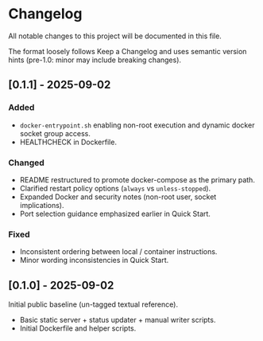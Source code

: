 # Changelog
All notable changes to this project will be documented in this file.

The format loosely follows Keep a Changelog and uses semantic version hints (pre-1.0: minor may include breaking changes).

## [0.1.1] - 2025-09-02
### Added
- `docker-entrypoint.sh` enabling non-root execution and dynamic docker socket group access.
- HEALTHCHECK in Dockerfile.

### Changed
- README restructured to promote docker-compose as the primary path.
- Clarified restart policy options (`always` vs `unless-stopped`).
- Expanded Docker and security notes (non-root user, socket implications).
- Port selection guidance emphasized earlier in Quick Start.

### Fixed
- Inconsistent ordering between local / container instructions.
- Minor wording inconsistencies in Quick Start.

## [0.1.0] - 2025-09-02
Initial public baseline (un-tagged textual reference).
- Basic static server + status updater + manual writer scripts.
- Initial Dockerfile and helper scripts.
